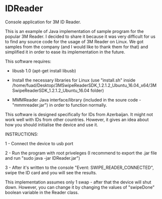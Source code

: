 # IDReader
Console application for 3M ID Reader.

This is an example of Java implementation of sample program for the popular 3M Reader. 
I decided to share it because it was very difficult for us to find any source code for the usage of 3M Reader on Linux.
We got samples from the company (and I would like to thank them for that) and simplified it in order to ease its implementation in the future.



This software requires:
  - libusb 1.0 (apt-get install libusb)
  
  - Install the necessary libraries for Linux (use "install.sh" inside    /home/fuad/Desktop/3MSwipeReaderSDK_1.2.1.2_Ubuntu_16.04_x64/3MSwipeReaderSDK_1.2.1.2_Ubuntu_16.04 folder)
  
  - MMMReader Java interface/library (included in the soure code - "mmmreader.jar")
 in order to function normally.
 
 
 
 This software is designed specifically for IDs from Azerbaijan. It might not work well with IDs from other countries. 
 However, it gives an idea about how you should initialise the device and use it. 



INSTRUCTIONS:

  1 - Connect the device to usb port
  
  2 - Run the program with root priveleges (I recommend to export the .jar file and run "sudo java -jar IDReader.jar")
  
  3 - After it's written to the console "Event: SWIPE_READER_CONNECTED", swipe the ID card and you will see the results.
 
 
 
This implementation assumes only 1 swap - after that the device will shut down. However, you can change it by changing the values
of "swipeDone" boolean variable in the Reader class.
